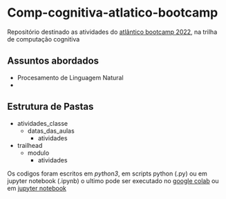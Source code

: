 # Comp-cognitiva-atlatico-bootcamp
Repositório destinado as atividades do [atlântico bootcamp 2022](https://www.atlantico.com.br/academy-bootcamp/), na trilha de computação cognitiva

## Assuntos abordados
* Procesamento de Linguagem Natural
*
## Estrutura de Pastas
* atividades_classe
  * datas_das_aulas
    * atividades
* trailhead
  * modulo
    * atividades


Os codigos foram escritos em *python3*, em scripts python (.py) ou em jupyter notebook (.ipynb) o ultimo pode ser executado no [google colab](https://colab.research.google.com/?utm_source=scs-index) ou em [jupyter notebook](https://jupyter.org/)
